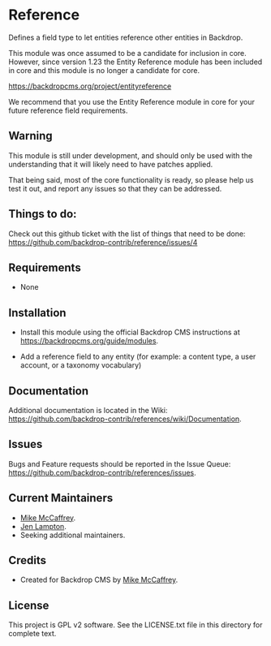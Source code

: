 Reference
==========

Defines a field type to let entities reference other entities in Backdrop.

This module was once assumed to be a candidate for inclusion in core. However, 
since version 1.23 the Entity Reference module has been included in core and 
this module is no longer a candidate for core.

https://backdropcms.org/project/entityreference

We recommend that you use the Entity Reference module in core for your future
reference field requirements.


Warning
--------

This module is still under development, and should only be used with the
understanding that it will likely need to have patches applied.

That being said, most of the core functionality is ready, so please help us test
it out, and report any issues so that they can be addressed.


Things to do:
--------------

Check out this github ticket with the list of things that need to be done:
https://github.com/backdrop-contrib/reference/issues/4


Requirements
------------

* None


Installation
------------

- Install this module using the official Backdrop CMS instructions at
  https://backdropcms.org/guide/modules.

- Add a reference field to any entity (for example: a content type, a user
  account, or a taxonomy vocabulary)


Documentation
-------------

Additional documentation is located in the Wiki:
https://github.com/backdrop-contrib/references/wiki/Documentation.


Issues
------

Bugs and Feature requests should be reported in the Issue Queue:
https://github.com/backdrop-contrib/references/issues.


Current Maintainers
-------------------

- [Mike McCaffrey](https://github.com/mikemccaffrey).
- [Jen Lampton](https://github.com/jenlampton).
- Seeking additional maintainers.


Credits
-------

- Created for Backdrop CMS by [Mike McCaffrey](https://github.com/mikemccaffrey).


License
-------

This project is GPL v2 software.
See the LICENSE.txt file in this directory for complete text.
